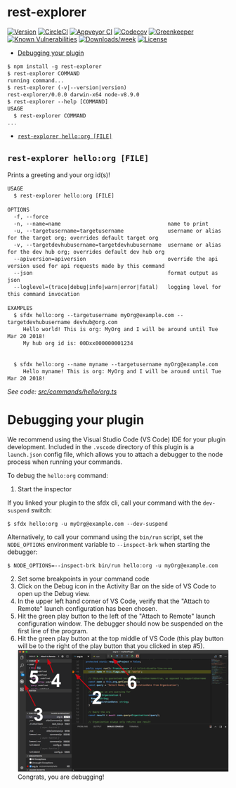 rest-explorer
=============



[![Version](https://img.shields.io/npm/v/rest-explorer.svg)](https://npmjs.org/package/rest-explorer)
[![CircleCI](https://circleci.com/gh/dieffrei/rest-explorer/tree/master.svg?style=shield)](https://circleci.com/gh/dieffrei/rest-explorer/tree/master)
[![Appveyor CI](https://ci.appveyor.com/api/projects/status/github/dieffrei/rest-explorer?branch=master&svg=true)](https://ci.appveyor.com/project/heroku/rest-explorer/branch/master)
[![Codecov](https://codecov.io/gh/dieffrei/rest-explorer/branch/master/graph/badge.svg)](https://codecov.io/gh/dieffrei/rest-explorer)
[![Greenkeeper](https://badges.greenkeeper.io/dieffrei/rest-explorer.svg)](https://greenkeeper.io/)
[![Known Vulnerabilities](https://snyk.io/test/github/dieffrei/rest-explorer/badge.svg)](https://snyk.io/test/github/dieffrei/rest-explorer)
[![Downloads/week](https://img.shields.io/npm/dw/rest-explorer.svg)](https://npmjs.org/package/rest-explorer)
[![License](https://img.shields.io/npm/l/rest-explorer.svg)](https://github.com/dieffrei/rest-explorer/blob/master/package.json)

<!-- toc -->
* [Debugging your plugin](#debugging-your-plugin)
<!-- tocstop -->
<!-- install -->
<!-- usage -->
```sh-session
$ npm install -g rest-explorer
$ rest-explorer COMMAND
running command...
$ rest-explorer (-v|--version|version)
rest-explorer/0.0.0 darwin-x64 node-v8.9.0
$ rest-explorer --help [COMMAND]
USAGE
  $ rest-explorer COMMAND
...
```
<!-- usagestop -->
<!-- commands -->
* [`rest-explorer hello:org [FILE]`](#rest-explorer-helloorg-file)

## `rest-explorer hello:org [FILE]`

Prints a greeting and your org id(s)!

```
USAGE
  $ rest-explorer hello:org [FILE]

OPTIONS
  -f, --force
  -n, --name=name                                  name to print
  -u, --targetusername=targetusername              username or alias for the target org; overrides default target org
  -v, --targetdevhubusername=targetdevhubusername  username or alias for the dev hub org; overrides default dev hub org
  --apiversion=apiversion                          override the api version used for api requests made by this command
  --json                                           format output as json
  --loglevel=(trace|debug|info|warn|error|fatal)   logging level for this command invocation

EXAMPLES
  $ sfdx hello:org --targetusername myOrg@example.com --targetdevhubusername devhub@org.com
     Hello world! This is org: MyOrg and I will be around until Tue Mar 20 2018!
     My hub org id is: 00Dxx000000001234
  

  $ sfdx hello:org --name myname --targetusername myOrg@example.com
     Hello myname! This is org: MyOrg and I will be around until Tue Mar 20 2018!
```

_See code: [src/commands/hello/org.ts](https://github.com/dieffrei/rest-explorer/blob/v0.0.0/src/commands/hello/org.ts)_
<!-- commandsstop -->
<!-- debugging-your-plugin -->
# Debugging your plugin
We recommend using the Visual Studio Code (VS Code) IDE for your plugin development. Included in the `.vscode` directory of this plugin is a `launch.json` config file, which allows you to attach a debugger to the node process when running your commands.

To debug the `hello:org` command: 
1. Start the inspector
  
If you linked your plugin to the sfdx cli, call your command with the `dev-suspend` switch: 
```sh-session
$ sfdx hello:org -u myOrg@example.com --dev-suspend
```
  
Alternatively, to call your command using the `bin/run` script, set the `NODE_OPTIONS` environment variable to `--inspect-brk` when starting the debugger:
```sh-session
$ NODE_OPTIONS=--inspect-brk bin/run hello:org -u myOrg@example.com
```

2. Set some breakpoints in your command code
3. Click on the Debug icon in the Activity Bar on the side of VS Code to open up the Debug view.
4. In the upper left hand corner of VS Code, verify that the "Attach to Remote" launch configuration has been chosen.
5. Hit the green play button to the left of the "Attach to Remote" launch configuration window. The debugger should now be suspended on the first line of the program. 
6. Hit the green play button at the top middle of VS Code (this play button will be to the right of the play button that you clicked in step #5).
<br><img src=".images/vscodeScreenshot.png" width="480" height="278"><br>
Congrats, you are debugging!

